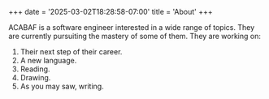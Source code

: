 +++
date = '2025-03-02T18:28:58-07:00'
title = 'About'
+++

ACABAF is a software engineer interested in a wide range of topics. They are currently pursuiting the mastery of some of them. They are working on:
1. Their next step of their career.
2. A new language.
3. Reading.
4. Drawing.
5. As you may saw, writing.
